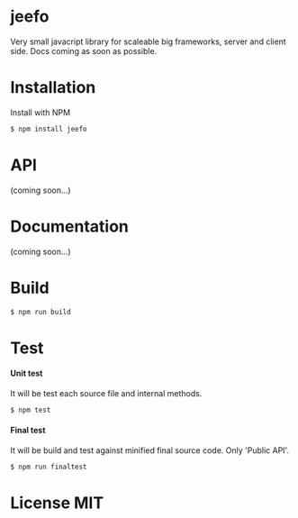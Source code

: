 # jeefo
Very small javacript library for scaleable big frameworks, server and client side. Docs coming as soon as possible.

# Installation
Install with NPM
```sh
$ npm install jeefo
```

# API
(coming soon...)

# Documentation
(coming soon...)

# Build 
```sh
$ npm run build
```

# Test

#### Unit test
It will be test each source file and internal methods.
```sh
$ npm test
```

#### Final test
It will be build and test against minified final source code. Only 'Public API'.
```sh
$ npm run finaltest
```

# License MIT

